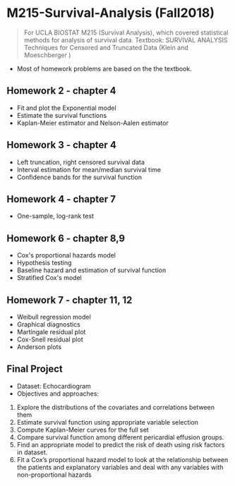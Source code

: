 # M215-Survival-Analysis (Fall2018)

> For UCLA BIOSTAT M215 (Survival Analysis), which covered statistical methods for analysis of survival data.
> Textbook: SURVIVAL ANALYSIS Techniques for Censored and Truncated Data (Klein and Moeschberger )

- Most of homework problems are based on the the textbook.

## Homework 2 - chapter 4
* Fit and plot the Exponential model
* Estimate the survival functions
* Kaplan-Meier estimator and Nelson-Aalen estimator

## Homework 3 - chapter 4
* Left truncation, right censored survival data
* Interval estimation for mean/median survival time
* Confidence bands for the survival function

## Homework 4 - chapter 7
* One-sample, log-rank test

## Homework 6 - chapter 8,9
* Cox's proportional hazards model
* Hypothesis testing
* Baseline hazard and estimation of survival function
* Stratified Cox's model

## Homework 7 - chapter 11, 12
* Weibull regression model
* Graphical diagnostics 
* Martingale residual plot
* Cox-Snell residual plot
* Anderson plots

## Final Project
* Dataset: Echocardiogram
* Objectives and approaches:
1. Explore the distributions of the covariates and correlations between them
2. Estimate survival function using appropriate variable selection
3. Compute Kaplan-Meier curves for the full set
4. Compare survival function among different pericardial effusion groups.
5. Find an appropriate model to predict the risk of death using risk factors in dataset.
6. Fit a Cox’s proportional hazard model to look at the relationship between the patients
and explanatory variables and deal with any variables with non-proportional hazards
